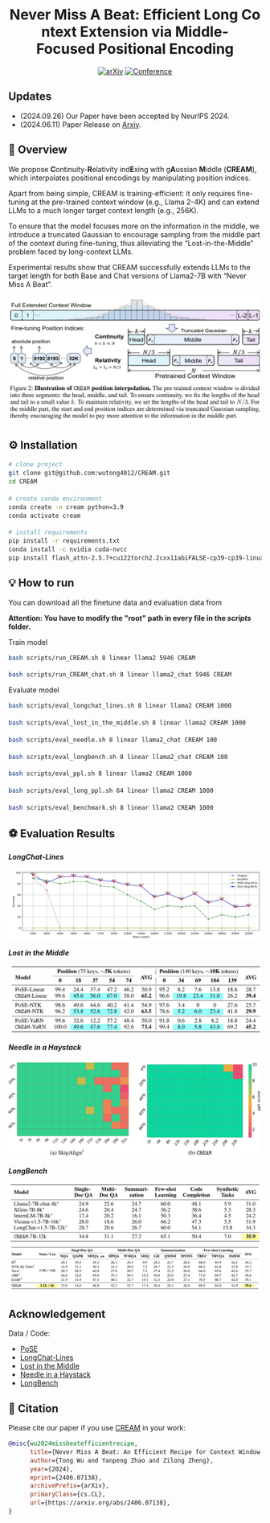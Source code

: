 <div align="center">

# Never Miss A Beat: Efficient Long Context Extension via Middle-Focused Positional Encoding

[![arXiv](https://img.shields.io/badge/arXiv-2406.07138-b31b1b.svg)](https://arxiv.org/abs/2406.07138)
[![Conference](http://img.shields.io/badge/NeurIPS-2024-4b44ce.svg)](https://nips.cc/Conferences/2024)

</div>

## Updates

- (2024.09.26) Our Paper have been accepted by NeurIPS 2024.
- (2024.06.11) Paper Release on [Arxiv](https://arxiv.org/pdf/2406.07138).

## 🚀 Overview

We propose **C**ontinuity-**R**elativity ind**E**xing with g**A**ussian **M**iddle (**CREAM**), which interpolates positional encodings by manipulating position indices. 

Apart from being simple, CREAM is training-efficient: it only requires fine-tuning at the pre-trained context window (e.g., Llama 2-4K) and can extend LLMs to a much longer target context length (e.g., 256K). 

To ensure that the model focuses more on the information in the middle, we introduce a truncated Gaussian to encourage sampling from the middle part of the context during fine-tuning, thus alleviating the “Lost-in-the-Middle” problem faced by long-context LLMs. 

Experimental results show that CREAM successfully extends LLMs to the target length for both Base and Chat versions of Llama2-7B with “Never Miss A Beat”.

<img src='img/framework.png'>

## ⚙️ Installation

```bash
# clone project
git clone git@github.com:wutong4012/CREAM.git
cd CREAM

# create conda environment
conda create -n cream python=3.9
conda activate cream

# install requirements
pip install -r requirements.txt
conda install -c nvidia cuda-nvcc
pip install flash_attn-2.5.7+cu122torch2.2cxx11abiFALSE-cp39-cp39-linux_x86_64.whl

```

## 💡 How to run

You can download all the finetune data and evaluation data from []()

**Attention: You have to modify the "root" path in every file in the *scripts* folder.**

Train model

```bash
bash scripts/run_CREAM.sh 8 linear llama2 5946 CREAM

bash scripts/run_CREAM_chat.sh 8 linear llama2_chat 5946 CREAM
```

Evaluate model

```bash
bash scripts/eval_longchat_lines.sh 8 linear llama2 CREAM 1000

bash scripts/eval_lost_in_the_middle.sh 8 linear llama2 CREAM 1000

bash scripts/eval_needle.sh 8 linear llama2_chat CREAM 100

bash scripts/eval_longbench.sh 8 linear llama2_chat CREAM 100

bash scripts/eval_ppl.sh 8 linear llama2 CREAM 1000

bash scripts/eval_long_ppl.sh 64 linear llama2 CREAM 1000

bash scripts/eval_benchmark.sh 8 linear llama2 CREAM 1000
```

## ⚽ Evaluation Results

***LongChat-Lines***

<img src='img/longchat-lines.png'>

***Lost in the Middle***

<img src='img/lost-in-the-middle.png'>

***Needle in a Haystack***

<img src='img/needle.png'>

***LongBench***

<img src='img/longbench1.png'>
<img src='img/longbench2.png'>

## Acknowledgement

Data / Code: 
- [PoSE](https://github.com/dwzhu-pku/PoSE)
- [LongChat-Lines](https://github.com/abacusai/Long-Context/tree/main/python/eval/longeval) 
- [Lost in the Middle](https://github.com/nelson-liu/lost-in-the-middle)
- [Needle in a Haystack](https://github.com/gkamradt/LLMTest_NeedleInAHaystack)
- [LongBench](https://github.com/THUDM/LongBench)

## 📜 Citation

Please cite our paper if you use [CREAM](https://arxiv.org/abs/2305.09515) in your work:

```bibtex
@misc{wu2024missbeatefficientrecipe,
      title={Never Miss A Beat: An Efficient Recipe for Context Window Extension of Large Language Models with Consistent "Middle" Enhancement}, 
      author={Tong Wu and Yanpeng Zhao and Zilong Zheng},
      year={2024},
      eprint={2406.07138},
      archivePrefix={arXiv},
      primaryClass={cs.CL},
      url={https://arxiv.org/abs/2406.07138}, 
}
```
